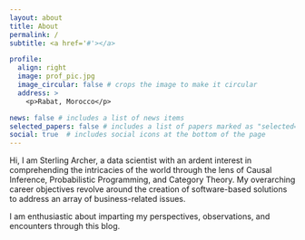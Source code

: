 ```yaml
---
layout: about
title: About
permalink: /
subtitle: <a href='#'></a>

profile:
  align: right
  image: prof_pic.jpg
  image_circular: false # crops the image to make it circular
  address: >
    <p>Rabat, Morocco</p>

news: false # includes a list of news items
selected_papers: false # includes a list of papers marked as "selected={true}"
social: true  # includes social icons at the bottom of the page
---
```


Hi, I am Sterling Archer, a data scientist with an ardent interest in comprehending the intricacies of the world through the lens of Causal Inference, Probabilistic Programming, and Category Theory. My overarching career objectives revolve around the creation of software-based solutions to address an array of business-related issues.

I am enthusiastic about imparting my perspectives, observations, and encounters through this blog.
